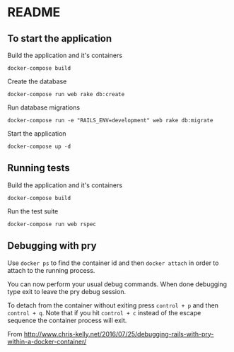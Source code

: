 # README

## To start the application

Build the application and it's containers

```docker-compose build```

Create the database

```docker-compose run web rake db:create```

Run database migrations

```docker-compose run -e "RAILS_ENV=development" web rake db:migrate```

Start the application

```docker-compose up -d```

## Running tests

Build the application and it's containers

```docker-compose build```

Run the test suite

```docker-compose run web rspec```

## Debugging with pry

Use ```docker ps``` to find the container id and then ```docker attach``` in order to attach to the running process.

You can now perform your usual debug commands. When done debugging type exit to leave the pry debug session.

To detach from the container without exiting press ```control + p```  and then ```control + q```. Note that if you hit ```control + c``` instead of the escape sequence the container process will exit.

From http://www.chris-kelly.net/2016/07/25/debugging-rails-with-pry-within-a-docker-container/

